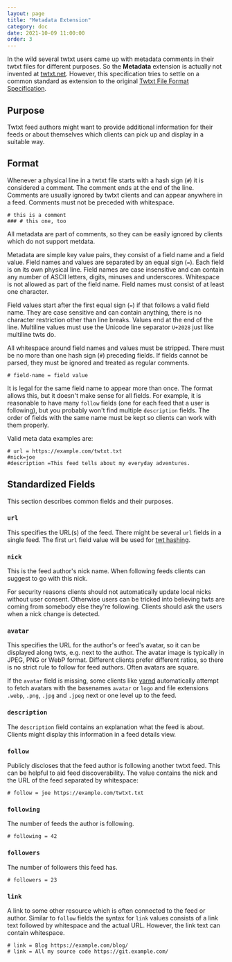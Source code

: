 ```yaml
---
layout: page
title: "Metadata Extension"
category: doc
date: 2021-10-09 11:00:00
order: 3
---
```


In the wild several twtxt users came up with metadata comments in their twtxt
files for different purposes. So the **Metadata** extension is actually not
invented at [twtxt.net](https://twtxt.net/). However, this specification tries
to settle on a common standard as extension to the original [Twtxt File Format
Specification](https://twtxt.readthedocs.io/en/latest/user/twtxtfile.html).

## Purpose

Twtxt feed authors might want to provide additional information for their feeds
or about themselves which clients can pick up and display in a suitable way.

## Format

Whenever a physical line in a twtxt file starts with a hash sign (`#`) it is
considered a comment. The comment ends at the end of the line. Comments are
usually ignored by twtxt clients and can appear anywhere in a feed. Comments
must not be preceded with whitespace.

```
# this is a comment
### # this one, too
```

All metadata are part of comments, so they can be easily ignored by clients
which do not support metdata.

Metadata are simple key value pairs, they consist of a field name and a field
value. Field names and values are separated by an equal sign (`=`). Each field
is on its own physical line. Field names are case insensitive and can contain
any number of ASCII letters, digits, minuses and underscores. Whitespace is not
allowed as part of the field name. Field names must consist of at least one
character.

Field values start after the first equal sign (`=`) if that follows a valid
field name. They are case sensitive and can contain anything, there is no
character restriction other than line breaks. Values end at the end of the
line. Multiline values must use the Unicode line separator `U+2028` just like
multiline twts do.

All whitespace around field names and values must be stripped. There must be no
more than one hash sign (`#`) preceding fields. If fields cannot be parsed,
they must be ignored and treated as regular comments.

```
# field-name = field value
```

It is legal for the same field name to appear more than once. The format allows
this, but it doesn't make sense for all fields. For example, it is reasonable
to have many `follow` fields (one for each feed that a user is following), but
you probably won't find multiple `description` fields. The order of fields with
the same name must be kept so clients can work with them properly.

Valid meta data examples are:

```
# url = https://example.com/twtxt.txt
#nick=joe
#description =This feed tells about my everyday adventures.
```

## Standardized Fields

This section describes common fields and their purposes.

### `url`

This specifies the URL(s) of the feed. There might be several `url` fields in a
single feed. The first `url` field value will be used for [twt
hashing](twthashextension.html).

### `nick`

This is the feed author's nick name. When following feeds clients can suggest
to go with this nick.

For security reasons clients should not automatically update local nicks
without user consent. Otherwise users can be tricked into believing twts are
coming from somebody else they're following. Clients should ask the users when
a nick change is detected.

### `avatar`

This specifies the URL for the author's or feed's avatar, so it can be
displayed along twts, e.g. next to the author. The avatar image is typically in
JPEG, PNG or WebP format. Different clients prefer different ratios, so there
is no strict rule to follow for feed authors. Often avatars are square.

If the `avatar` field is missing, some clients like
[yarnd](https://git.mills.io/yarnsocial/yarn) automatically attempt to fetch
avatars with the basenames `avatar` or `logo` and file extensions `.webp`,
`.png`, `.jpg` and `.jpeg` next or one level up to the feed.

### `description`

The `description` field contains an explanation what the feed is about. Clients
might display this information in a feed details view.

### `follow`

Publicly discloses that the feed author is following another twtxt feed. This
can be helpful to aid feed discoverability. The value contains the nick and the
URL of the feed separated by whitespace:

```
# follow = joe https://example.com/twtxt.txt
```

### `following`

The number of feeds the author is following.

```
# following = 42
```

### `followers`

The number of followers this feed has.

```
# followers = 23
```

### `link`

A link to some other resource which is often connected to the feed or author.
Similar to `follow` fields the syntax for `link` values consists of a link text
followed by whitespace and the actual URL. However, the link text can contain
whitespace.

```
# link = Blog https://example.com/blog/
# link = All my source code https://git.example.com/
```
